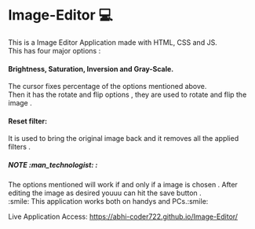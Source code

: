 # Image-Editor :computer:
This is a Image Editor Application made with HTML, CSS and JS.<br>
This has four major options :
<h4>
Brightness,
Saturation,
Inversion and 
Gray-Scale.
</h4>
The cursor fixes percentage of the options mentioned above. <br>
Then it has the rotate and flip options , they are used to rotate and flip the image .
<h4>Reset filter:</h4> 
It is used to bring the original image back and it removes all the applied filters .
<h5>NOTE :man_technologist: :</h5>
The options mentioned will work if and only if a image is chosen .
After editing the image as desired youuu can hit the save button .<br> 
:smile: This application works both on handys and PCs.:smile:

Live Application Access: https://abhi-coder722.github.io/Image-Editor/
